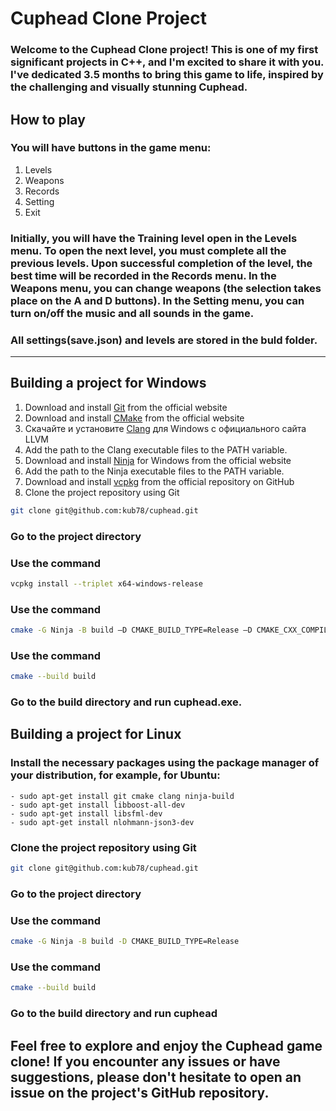 # Cuphead Clone Project

### **Welcome to the Cuphead Clone project! This is one of my first significant projects in C++, and I'm excited to share it with you. I've dedicated 3.5 months to bring this game to life, inspired by the challenging and visually stunning Cuphead.**

## How to play
### You will have buttons in the game menu:
1. Levels
2. Weapons
3. Records
4. Setting
5. Exit

### Initially, you will have the Training level open in the Levels menu. To open the next level, you must complete all the previous levels. Upon successful completion of the level, the best time will be recorded in the Records menu. In the Weapons menu, you can change weapons (the selection takes place on the A and D buttons). In the Setting menu, you can turn on/off the music and all sounds in the game.
### All settings(save.json) and levels are stored in the buld folder.
___

## Building a project for Windows

1. Download and install [Git](https://git-scm.com/download/win ) from the official website
2. Download and install [CMake](https://cmake.org/download) from the official website
3. Скачайте и установите [Clang](https://releases.llvm.org/download.html) для Windows с официального сайта LLVM
4. Add the path to the Clang executable files to the PATH variable.
5. Download and install [Ninja](https://ninja-build.org/download.html ) for Windows from the official website
6. Add the path to the Ninja executable files to the PATH variable.
7. Download and install [vcpkg](https://github.com/microsoft/vcpkg ) from the official repository on GitHub
8. Clone the project repository using Git
```bash
git clone git@github.com:kub78/cuphead.git
```
### Go to the project directory
### Use the command
```bash
vcpkg install --triplet x64-windows-release
``` 
### Use the command
```bash
cmake -G Ninja -B build –D CMAKE_BUILD_TYPE=Release –D CMAKE_CXX_COMPILER=clang++
```
### Use the command 
 ```bash
cmake --build build
``` 
### Go to the build directory and run cuphead.exe.

## Building a project for Linux

### Install the necessary packages using the package manager of your distribution, for example, for Ubuntu:
    - sudo apt-get install git cmake clang ninja-build
    - sudo apt-get install libboost-all-dev
    - sudo apt-get install libsfml-dev
    - sudo apt-get install nlohmann-json3-dev
### Clone the project repository using Git
```bash
git clone git@github.com:kub78/cuphead.git
```
### Go to the project directory

### Use the command
```bash
cmake -G Ninja -B build -D CMAKE_BUILD_TYPE=Release
```
### Use the command
```bash
cmake --build build
```
### Go to the build directory and run cuphead


## Feel free to explore and enjoy the Cuphead game clone! If you encounter any issues or have suggestions, please don't hesitate to open an issue on the project's GitHub repository.

